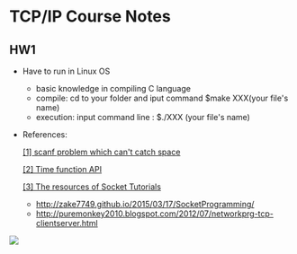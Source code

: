 # TCP/IP Course Notes

## HW1

- Have to run in Linux OS
  - basic knowledge in compiling C language
  - compile: cd to your folder and iput command $make XXX(your file's name)
  - execution: input command line : $./XXX (your file's name)

- References: 

  [[1] scanf problem which can't catch space](https://sites.google.com/site/9braised/fan-si/c1) 
  
  [[2] Time function API ](https://nosleep.pixnet.net/blog/post/205120138-%E7%A8%8B%E5%BC%8F%E9%96%8B%E7%99%BC-%7C-%5Blinux%5D%5Bc%5D-%E4%BD%BF%E7%94%A8-gettimeofday%28%29-%E5%87%BD%E5%BC%8F%E8%A8%88%E7%AE%97)
  
  [[3] The resources of Socket Tutorials](http://zake7749.github.io/2015/03/17/SocketProgramming/)
    - http://zake7749.github.io/2015/03/17/SocketProgramming/
    - http://puremonkey2010.blogspot.com/2012/07/networkprg-tcp-clientserver.html


![
](https://i.screenshot.net/mldo4bg)
